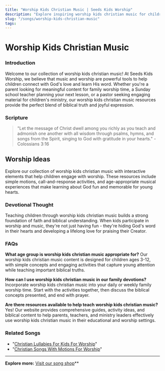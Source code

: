 ```yaml
---
title: "Worship Kids Christian Music | Seeds Kids Worship"
description: "Explore inspiring worship kids christian music for children's worship and faith development. Biblical music resources for families and ministry."
slug: "/songs/worship-kids-christian-music"
tags:
---
```


# Worship Kids Christian Music

### Introduction

Welcome to our collection of worship kids christian music! At Seeds Kids Worship, we believe that music and worship are powerful tools to help children connect with God's love and learn His word. Whether you're a parent looking for meaningful content for family worship time, a Sunday school teacher planning your next lesson, or a pastor seeking engaging material for children's ministry, our worship kids christian music resources provide the perfect blend of biblical truth and joyful expression.

### Scripture

> "Let the message of Christ dwell among you richly as you teach and admonish one another with all wisdom through psalms, hymns, and songs from the Spirit, singing to God with gratitude in your hearts." - Colossians 3:16

## Worship Ideas

Explore our collection of worship kids christian music with interactive elements that help children engage with worship. These resources include simple motions, call-and-response activities, and age-appropriate musical experiences that make learning about God fun and memorable for young hearts.

### Devotional Thought

Teaching children through worship kids christian music builds a strong foundation of faith and biblical understanding. When kids participate in worship and music, they're not just having fun - they're hiding God's word in their hearts and developing a lifelong love for praising their Creator.

### FAQs

**What age group is worship kids christian music appropriate for?**
Our worship kids christian music content is designed for children ages 3-12, with simple concepts and engaging activities that capture young attention while teaching important biblical truths.

**How can I use worship kids christian music in our family devotions?**
Incorporate worship kids christian music into your daily or weekly family worship time. Start with the activities together, then discuss the biblical concepts presented, and end with prayer.

**Are there resources available to help teach worship kids christian music?**
Yes! Our website provides comprehensive guides, activity ideas, and biblical content to help parents, teachers, and ministry leaders effectively use worship kids christian music in their educational and worship settings.

### Related Songs

- "[Christian Lullabies For Kids For Worship](/songs/christian-lullabies-for-kids-for-worship/)"
- "[Christian Songs With Motions For Worship](/songs/christian-songs-with-motions-for-worship/)"

---

**Explore more:** [Visit our song shop](https://seedskidsworship.com/shop)**

<!-- Schema Markup -->
<script type="application/ld+json">
{
  "@context": "https://schema.org",
  "@type": "MusicRecording",
  "name": "Worship Kids Christian Music",
  "byArtist": {
    "@type": "MusicGroup",
    "name": "Seeds Kids Worship"
  },
  "isFamilyFriendly": true,
  "url": "https://seedskidsworship.com/songs/worship-kids-christian-music/"
}
</script>